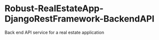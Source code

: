 # Robust-RealEstateApp-DjangoRestFramework-BackendAPI
Back end API service for a real estate application
